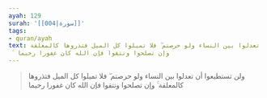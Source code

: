 ```yaml
---
ayah: 129
surah: '[[004|سورة]]'
tags:
- quran/ayah
text: ولن تستطيعوا أن تعدلوا بين النساء ولو حرصتم ۖ فلا تميلوا كل الميل فتذروها كالمعلقة
  ۚ وإن تصلحوا وتتقوا فإن الله كان غفورا رحيما
---
```

> ولن تستطيعوا أن تعدلوا بين النساء ولو حرصتم ۖ فلا تميلوا كل الميل فتذروها كالمعلقة ۚ وإن تصلحوا وتتقوا فإن الله كان غفورا رحيما
